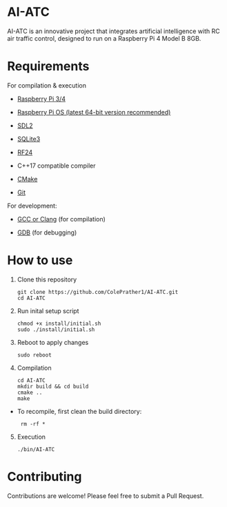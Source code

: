 # AI-ATC
AI-ATC is an innovative project that integrates artificial intelligence with RC air traffic control, designed to run on a Raspberry Pi 4 Model B 8GB.

# Requirements

For compilation & execution

- [Raspberry Pi 3/4](https://www.raspberrypi.com/products/raspberry-pi-4-model-b/)

- [Raspberry Pi OS (latest 64-bit version recommended)](https://www.raspberrypi.com/software/) 
 
- [SDL2](https://www.libsdl.org/)
 
- [SQLite3](https://www.sqlite.org/)
 
- [RF24](https://github.com/nRF24/RF24)

- C++17 compatible compiler

- [CMake](https://cmake.org/)

- [Git](https://git-scm.com/)
 

For development:
  
- [GCC or Clang](https://gcc.gnu.org/) (for compilation)
  
- [GDB](https://www.gnu.org/software/gdb/) (for debugging)
  

# How to use

1. Clone this repository 
       
       git clone https://github.com/ColePrather1/AI-ATC.git
       cd AI-ATC
       
2. Run inital setup script
       
       chmod +x install/initial.sh
       sudo ./install/initial.sh
            
3. Reboot to apply changes

       sudo reboot

4. Compilation

       cd AI-ATC
       mkdir build && cd build
       cmake ..
       make

- To recompile, first clean the build directory:

       rm -rf *

5. Execution

       ./bin/AI-ATC


# Contributing
Contributions are welcome! Please feel free to submit a Pull Request.
